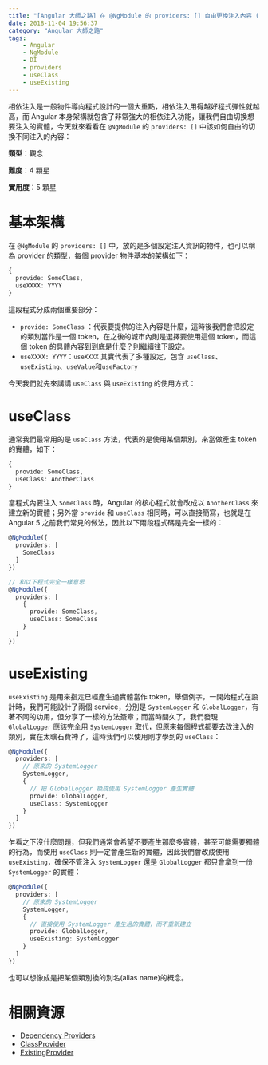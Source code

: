 ```yaml
---
title: "[Angular 大師之路] 在 @NgModule 的 providers: [] 自由更換注入內容 (1)"
date: 2018-11-04 19:56:37
category: "Angular 大師之路"
tags:
	- Angular
	- NgModule
	- DI
	- providers
	- useClass
	- useExisting
---
```


相依注入是一般物件導向程式設計的一個大重點，相依注入用得越好程式彈性就越高，而 Angular 本身架構就包含了非常強大的相依注入功能，讓我們自由切換想要注入的實體，今天就來看看在 `@NgModule` 的 `providers: []` 中該如何自由的切換不同注入的內容：

<!-- more -->

**類型**：觀念

**難度**：4 顆星

**實用度**：5 顆星

# 基本架構

在 `@NgModule` 的  `providers: []` 中，放的是多個設定注入資訊的物件，也可以稱為 provider 的類型，每個 provider 物件基本的架構如下：

```typescript
{
  provide: SomeClass,
  useXXXX: YYYY
}
```

這段程式分成兩個重要部分：

- `provide: SomeClass` ：代表要提供的注入內容是什麼，這時後我們會把設定的類別當作是一個 token，在之後的城市內則是選擇要使用這個 token，而這個 token 的具體內容到到底是什麼？則繼續往下設定。
- `useXXXX: YYYY`：`useXXXX` 其實代表了多種設定，包含 `useClass`、 `useExisting`、`useValue`和`useFactory`

今天我們就先來講講 `useClass` 與 `useExisting` 的使用方式：

# useClass

通常我們最常用的是 `useClass` 方法，代表的是使用某個類別，來當做產生 token 的實體，如下：

```typescript
{
  provide: SomeClass,
  useClass: AnotherClass
}
```

當程式內要注入 `SomeClass` 時，Angular 的核心程式就會改成以 `AnotherClass` 來建立新的實體；另外當 `provide` 和 `useClass` 相同時，可以直接簡寫，也就是在 Angular 5 之前我們常見的做法，因此以下兩段程式碼是完全一樣的：

```typescript
@NgModule({
  providers: [
    SomeClass
  ]
})

// 和以下程式完全一樣意思
@NgModule({
  providers: [
    {
      provide: SomeClass,
      useClass: SomeClass
    }
  ]
})
```

# useExisting

`useExisting` 是用來指定已經產生過實體當作 token，舉個例字，一開始程式在設計時，我們可能設計了兩個 service，分別是 `SystemLogger` 和 `GlobalLogger`，有著不同的功用，但分享了一樣的方法簽章；而當時間久了，我們發現 `GlobalLogger` 應該完全用 `SystemLogger` 取代，但原來每個程式都要去改注入的類別，實在太曠石費神了，這時我們可以使用剛才學到的 `useClass`：

```typescript
@NgModule({
  providers: [
    // 原來的 SystemLogger
    SystemLogger,
    {
      // 把 GlobalLogger 換成使用 SystemLogger 產生實體
      provide: GlobalLogger,
      useClass: SystemLogger
    }
  ]
})
```

乍看之下沒什麼問題，但我們通常會希望不要產生那麼多實體，甚至可能需要獨體的行為，而使用 `useClass` 則一定會產生新的實體，因此我們會改成使用 `useExisting`，確保不管注入 `SystemLogger` 還是 `GlobalLogger` 都只會拿到一份 `SystemLogger` 的實體：

```typescript
@NgModule({
  providers: [
    // 原來的 SystemLogger
    SystemLogger,
    {
      // 直接使用 SystemLogger 產生過的實體，而不重新建立
      provide: GlobalLogger,
      useExisting: SystemLogger
    }
  ]
})
```

也可以想像成是把某個類別換的別名(alias name)的概念。

# 相關資源 

- [Dependency Providers](https://angular.io/guide/dependency-injection-providers)
- [ClassProvider](https://angular.io/api/core/ClassProvider)
- [ExistingProvider](https://angular.io/api/core/ExistingProvider)